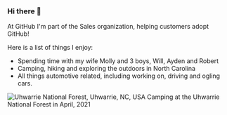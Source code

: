 ### Hi there 👋
At GitHub I'm part of the Sales organization, helping customers adopt GitHub!

Here is a list of things I enjoy:

* Spending time with my wife Molly and 3 boys, Will, Ayden and Robert
* Camping, hiking and exploring the outdoors in North Carolina
* All things automotive related, including working on, driving and ogling cars.

![Uhwarrie National Forest, Uhwarrie, NC, USA](https://user-images.githubusercontent.com/5589379/120681604-8b24ff80-c469-11eb-96ee-349b832823d4.jpg) Camping at the Uhwarrie National Forest in April, 2021
<!--
**robfreud/robfreud** is a ✨ _special_ ✨ repository because its `README.md` (this file) appears on your GitHub profile.

Here are some ideas to get you started:

- 🔭 I’m currently working on ...
- 🌱 I’m currently learning ...
- 👯 I’m looking to collaborate on ...
- 🤔 I’m looking for help with ...
- 💬 Ask me about ...
- 📫 How to reach me: ...
- 😄 Pronouns: ...
- ⚡ Fun fact: ...
-->
